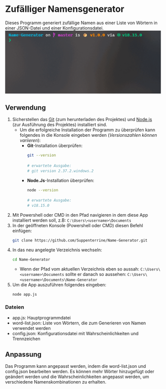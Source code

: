 # Zufälliger Namensgenerator

Dieses Programm generiert zufällige Namen aus einer Liste von Wörtern in einer JSON-Datei und einer Konfigurationsdatei.
![example](media/example.gif)

## Verwendung
1. Sicherstellen das [Git](https://git-scm.com/downloads) (zum herunterladen des Projektes) und [Node.js](https://nodejs.org/en/download) (zur Ausführung des Projektes) installiert sind.
   -  Um die erfolgreiche Installation der Programm zu überprüfen kann folgendes in die Konsole eingeben werden  (*Versionszahlen können variieren*):
      -  **Git**-Installation überprüfen:
            ```bash
            git --version

            # erwartete Ausgabe:
            # git version 2.37.2.windows.2
            ```
      -  **Node.Js**-Installation überprüfen:
            ```bash
            node --version

            # erwartete Ausgabe:
            # v18.15.0
            ```
2. Mit Powershell oder CMD in den Pfad navigieren in dem diese App installiert werden soll, z.B: `C:\Users\<username>\Documents`
3. In der geöffneten Konsole (Powershell oder CMD) diesen Befehl einfügen:
    ```bash
    git clone https://github.com/Suppenterrine/Name-Generator.git
    ```
4. In das neu angelegte Verzeichnis wechseln:
    ```bash
    cd Name-Generator
    ```
   - Wenn der Pfad vom aktuellen Verzeichnis eben so aussah: `C:\Users\<username>\Documents` sollte er danach so aussehen: `C:\Users\<username>\Documents\Name-Generator` 
5. Um die App auszuführen folgendes eingeben:
    ```bash
    node app.js
    ```

### Dateien

- app.js: Hauptprogrammdatei
- word-list.json: Liste von Wörtern, die zum Generieren von Namen verwendet werden
- config.json: Konfigurationsdatei mit Wahrscheinlichkeiten und Trennzeichen

## Anpassung

Das Programm kann angepasst werden, indem die word-list.json und config.json bearbeiten werden. Es können mehr Wörter hinzugefügt oder geändert werden und die Wahrscheinlichkeiten angepasst werden, um verschiedene Namenskombinationen zu erhalten.
